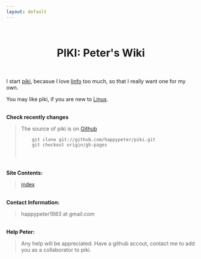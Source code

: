 ```yaml
---
layout: default
---
```

<br />
<h1 style="text-align:center">PIKI: Peter's Wiki</h1>
<br />

I start [piki](/piki/pages/piki_name.html), becasue I love [linfo](http://www.linfo.org) too much, so that I really want
one for my own. 

You may like piki, if you are new to [Linux](/piki/pages/linux.html).


<p><br /><b>Check recently changes</b></p>

<blockquote>
<p>
The source of piki is on <a href="https://github.com/happypeter/piki"> Github
</a>

<code>
<pre>
    git clone git://github.com/happypeter/piki.git
    git checkout origin/gh-pages
</pre>
</code>
</p>
</blockquote>

<p><br /><b>Site Contents:</b></p>
<blockquote><p>
<a href="http://happypeter.github.com/piki/pages/index.html">index</a>
</p> </blockquote>

<p><br /><b>Contact Information:</b></p>

<blockquote>
<p>
happypeter1983 at gmail.com
</p>
</blockquote>




<p><br /><b>Help Peter:</b></p>

<blockquote>
<p>
Any help will be appreciated. Have a github accout, contact me to add you as a
collaborator to piki.
</p>
</blockquote>

